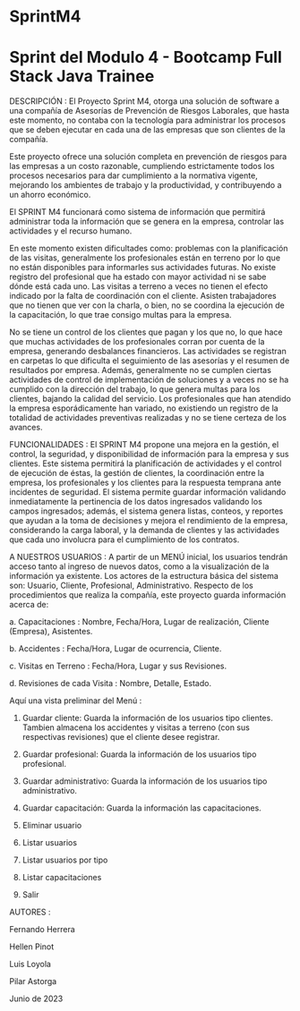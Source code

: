 # SprintM4 #
Sprint del Modulo 4 - Bootcamp Full Stack Java Trainee
=================

DESCRIPCIÓN : 
El Proyecto Sprint M4, otorga una solución de software a una compañía de Asesorías de Prevención de Riesgos Laborales, que hasta este momento, no contaba con la tecnología para administrar los procesos que se deben ejecutar en cada una de las empresas que son clientes de la compañía.

Este proyecto ofrece una solución completa en prevención de riesgos para las empresas a un costo razonable, cumpliendo estrictamente todos los procesos necesarios para dar cumplimiento a la normativa vigente, mejorando los ambientes de trabajo y la productividad, y contribuyendo a un ahorro económico.

El SPRINT M4 funcionará como sistema de información que permitirá administrar toda la información que se genera en la empresa, controlar las actividades y el recurso humano.

En este momento existen dificultades como: problemas con la planificación de las visitas, generalmente los profesionales están en terreno por lo que no están disponibles para informarles sus actividades futuras. No existe registro del profesional que ha estado con mayor actividad ni se sabe dónde está cada uno. Las visitas a terreno a veces no tienen el efecto indicado por la falta de coordinación con el cliente. Asisten trabajadores que no tienen que ver con la charla, o bien, no se coordina la ejecución de la capacitación, lo que trae consigo multas para la empresa.

No se tiene un control de los clientes que pagan y los que no, lo que hace que muchas actividades de los profesionales corran por cuenta de la empresa, generando desbalances financieros. Las actividades se registran en carpetas lo que dificulta el seguimiento de las asesorías y el resumen de resultados por empresa. Además, generalmente no se cumplen ciertas actividades de control de implementación de soluciones y a veces no se ha cumplido con la dirección del trabajo, lo que genera multas para los clientes, bajando la calidad del servicio. Los profesionales que han atendido la empresa esporádicamente han variado, no existiendo un registro de la totalidad de actividades preventivas realizadas y no se tiene certeza de los avances.
 
FUNCIONALIDADES : 
El SPRINT M4 propone una mejora en la gestión, el control, la seguridad, y disponibilidad de información para la empresa y sus clientes. Este sistema permitirá la planificación de actividades y el control de ejecución de éstas, la gestión de clientes, la coordinación entre la empresa, los profesionales y los clientes para la respuesta temprana ante incidentes de seguridad. El sistema permite guardar información validando inmediatamente la pertinencia de los datos ingresados validando los campos ingresados; además, el sistema genera listas, conteos, y reportes que ayudan a la toma de decisiones y mejora el rendimiento de la empresa, considerando la carga laboral, y la demanda de clientes y las actividades que cada uno involucra para el cumplimiento de los contratos.

A NUESTROS USUARIOS : 
A partir de un MENÚ inicial, los usuarios tendrán acceso tanto al ingreso de nuevos datos, como a la visualización de la información ya existente.
Los actores de la estructura básica del sistema son: Usuario, Cliente, Profesional, Administrativo.
Respecto de los procedimientos que realiza la compañía, este proyecto guarda información acerca de:

a. Capacitaciones : Nombre, Fecha/Hora, Lugar de realización, Cliente (Empresa), Asistentes.

b. Accidentes : Fecha/Hora, Lugar de ocurrencia, Cliente.

c. Visitas en Terreno : Fecha/Hora, Lugar y sus Revisiones.

d. Revisiones de cada Visita : Nombre, Detalle, Estado.

Aquí una vista preliminar del Menú :

1. Guardar cliente: Guarda la información de los usuarios tipo clientes. Tambien almacena los accidentes y visitas a terreno (con sus respectivas revisiones) que el cliente desee registrar.

2. Guardar profesional: Guarda la información de los usuarios tipo profesional.

3. Guardar administrativo: Guarda la información de los usuarios tipo administrativo.

4. Guardar capacitación: Guarda la información las capacitaciones.

5. Eliminar usuario

6. Listar usuarios

7. Listar usuarios por tipo

8. Listar capacitaciones

9. Salir

AUTORES :

Fernando Herrera

Hellen Pinot

Luis Loyola

Pilar Astorga

Junio de 2023
